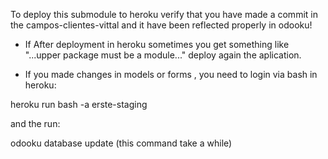 To deploy this submodule to heroku verify that you have made a commit in the campos-clientes-vittal and it have been reflected properly in odooku!

* If After deployment in heroku sometimes you get something like  "...upper package must be a module..." deploy again the aplication.

* If you made changes in models or forms , you need to login via bash in heroku:

heroku run bash -a erste-staging

and the run:

odooku database update (this command take a while)

